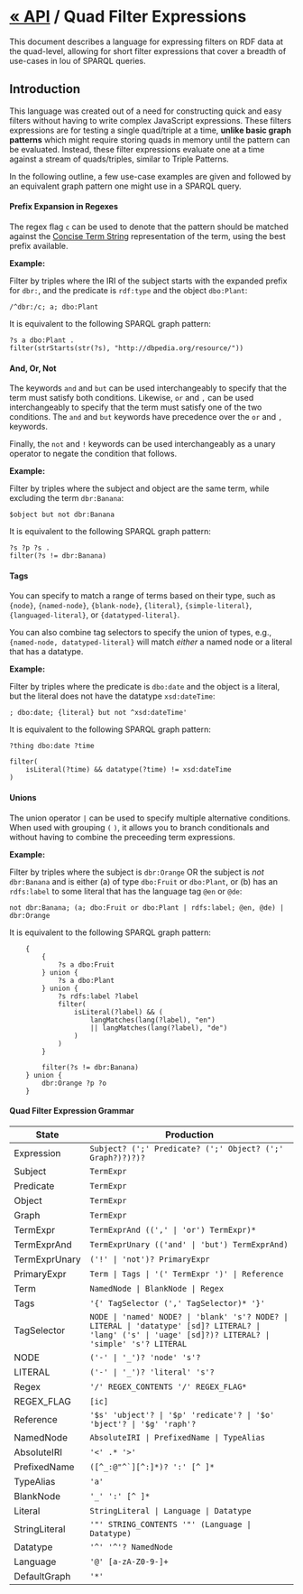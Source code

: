 

# [« API](api) / Quad Filter Expressions
This document describes a language for expressing filters on RDF data at the quad-level, allowing for short filter expressions that cover a breadth of use-cases in lou of SPARQL queries.

## Introduction
This language was created out of a need for constructing quick and easy filters without having to write complex JavaScript expressions. These filters expressions are for testing a single quad/triple at a time, **unlike basic graph patterns** which might require storing quads in memory until the pattern can be evaluated. Instead, these filter expressions evaluate one at a time against a stream of quads/triples, similar to Triple Patterns.

In the following outline, a few use-case examples are given and followed by an equivalent graph pattern one might use in a SPARQL query.

#### Prefix Expansion in Regexes
The regex flag `c` can be used to denote that the pattern should be matched against the [Concise Term String](https://graphy.link/concise#string_c1) representation of the term, using the best prefix available.

**Example:**

Filter by triples where the IRI of the subject starts with the expanded prefix for `dbr:`, and the predicate is `rdf:type` and the object `dbo:Plant`:
```
/^dbr:/c; a; dbo:Plant
```

It is equivalent to the following SPARQL graph pattern:
```sparql
?s a dbo:Plant .
filter(strStarts(str(?s), "http://dbpedia.org/resource/"))
```


#### And, Or, Not
The keywords `and` and `but` can be used interchangeably to specify that the term must satisfy both conditions. Likewise, `or` and `,` can be used interchangeably to specify that the term must satisfy one of the two conditions. The `and` and `but` keywords have precedence over the `or` and `,` keywords.

Finally, the `not` and `!` keywords can be used interchangeably as a unary operator to negate the condition that follows.

**Example:**

Filter by triples where the subject and object are the same term, while excluding the term `dbr:Banana`:
```
$object but not dbr:Banana
```

It is equivalent to the following SPARQL graph pattern:
```sparql
?s ?p ?s .
filter(?s != dbr:Banana)
```


#### Tags
You can specify to match a range of terms based on their type, such as `{node}`, `{named-node}`, `{blank-node}`, `{literal}`, `{simple-literal}`, `{languaged-literal}`, or `{datatyped-literal}`.

You can also combine tag selectors to specify the union of types, e.g., `{named-node, datatyped-literal}` will match _either_ a named node or a literal that has a datatype.

**Example:**

Filter by triples where the predicate is `dbo:date` and the object is a literal, but the literal does not have the datatype `xsd:dateTime`:
```
; dbo:date; {literal} but not ^xsd:dateTime'
```

It is equivalent to the following SPARQL graph pattern:
```sparql
?thing dbo:date ?time

filter(
	isLiteral(?time) && datatype(?time) != xsd:dateTime
)
```

#### Unions
The union operator `|` can be used to specify multiple alternative conditions. When used with grouping `(` `)`, it allows you to branch conditionals and without having to combine the preceeding term expressions.

**Example:**

Filter by triples where the subject is `dbr:Orange` OR the subject is *not* `dbr:Banana` and is either (a) of type `dbo:Fruit` or `dbo:Plant`, or (b) has an `rdfs:label` to some literal that has the language tag `@en` or `@de`:
```
not dbr:Banana; (a; dbo:Fruit or dbo:Plant | rdfs:label; @en, @de) | dbr:Orange
```

It is equivalent to the following SPARQL graph pattern:
```sparql
	{
		{
			?s a dbo:Fruit
		} union {
			?s a dbo:Plant
		} union {
			?s rdfs:label ?label
			filter(
				isLiteral(?label) && (
					langMatches(lang(?label), "en")
					|| langMatches(lang(?label), "de")
				)
			)
		}

		filter(?s != dbr:Banana)
	} union {
		dbr:Orange ?p ?o
	}
```

#### Quad Filter Expression Grammar

<table class="tabular">
    <thead>
        <tr>
            <th>State</th>
            <th>Production</th>
        </tr>
    </thead>
    <tbody>
        <tr>
            <td>Expression</td>
            <td><code>Subject? (';' Predicate? (';' Object? (';' Graph?)?)?)?</code></td>
        </tr>
        <tr>
            <td>Subject</td>
            <td><code>TermExpr</code></td>
        </tr>
        <tr>
            <td>Predicate</td>
            <td><code>TermExpr</code></td>
        </tr>
        <tr>
            <td>Object</td>
            <td><code>TermExpr</code></td>
        </tr>
        <tr>
            <td>Graph</td>
            <td><code>TermExpr</code></td>
        </tr>
        <tr>
            <td>TermExpr</td>
            <td><code>TermExprAnd ((',' | 'or') TermExpr)*</code></td>
        </tr>
        <tr>
            <td>TermExprAnd</td>
            <td><code>TermExprUnary (('and' | 'but') TermExprAnd)</code></td>
        </tr>
        <tr>
            <td>TermExprUnary</td>
            <td><code>('!' | 'not')? PrimaryExpr</code></td>
        </tr>
        <tr>
            <td>PrimaryExpr</td>
            <td><code>Term | Tags | '(' TermExpr ')' | Reference</code></td>
        </tr>
        <tr>
            <td>Term</td>
            <td><code>NamedNode | BlankNode | Regex</code></td>
        </tr>
        <tr>
            <td>Tags</td>
            <td><code>'{' TagSelector (',' TagSelector)* '}'</code></td>
        </tr>
        <tr>
            <td>TagSelector</td>
            <td><code>NODE | 'named' NODE? | 'blank' 's'? NODE? | LITERAL | 'datatype' [sd]? LITERAL? | 'lang' ('s' | 'uage' [sd]?)? LITERAL? | 'simple' 's'? LITERAL</code></td>
        </tr>
        <tr>
            <td>NODE</td>
            <td><code>('-' | '_')? 'node' 's'?</code></td>
        </tr>
        <tr>
            <td>LITERAL</td>
            <td><code>('-' | '_')? 'literal' 's'?</code></td>
        </tr>
        <tr>
            <td>Regex</td>
            <td><code>'/' REGEX_CONTENTS '/' REGEX_FLAG*</code></td>
        </tr>
        <tr>
            <td>REGEX_FLAG</td>
            <td><code>[ic]</code></td>
        </tr>
        <tr>
            <td>Reference</td>
            <td><code>'$s' 'ubject'? | '$p' 'redicate'? | '$o' 'bject'? | '$g' 'raph'?</code></td>
        </tr>
        <tr>
            <td>NamedNode</td>
            <td><code>AbsoluteIRI | PrefixedName | TypeAlias</code></td>
        </tr>
        <tr>
            <td>AbsoluteIRI</td>
            <td><code>'&lt;' .* '&gt;'</code></td>
        </tr>
        <tr>
            <td>PrefixedName</td>
            <td><code>([^_:@"^`][^:]*)? ':' [^ ]*</code></td>
        </tr>
        <tr>
            <td>TypeAlias</td>
            <td><code>'a'</code></td>
        </tr>
        <tr>
            <td>BlankNode</td>
            <td><code>'_' ':' [^ ]*</code></td>
        </tr>
        <tr>
            <td>Literal</td>
            <td><code>StringLiteral | Language | Datatype</code></td>
        </tr>
        <tr>
            <td>StringLiteral</td>
            <td><code>'"' STRING_CONTENTS '"' (Language | Datatype)</code></td>
        </tr>
        <tr>
            <td>Datatype</td>
            <td><code>'^' '^'? NamedNode</code></td>
        </tr>
        <tr>
            <td>Language</td>
            <td><code>'@' [a-zA-Z0-9-]+</code></td>
        </tr>
        <tr>
            <td>DefaultGraph</td>
            <td><code>'*'</code></td>
        </tr>
    </tbody>
</table>
